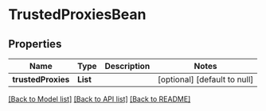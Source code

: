 # TrustedProxiesBean
## Properties

| Name | Type | Description | Notes |
|------------ | ------------- | ------------- | -------------|
| **trustedProxies** | **List** |  | [optional] [default to null] |

[[Back to Model list]](../README.md#documentation-for-models) [[Back to API list]](../README.md#documentation-for-api-endpoints) [[Back to README]](../README.md)

